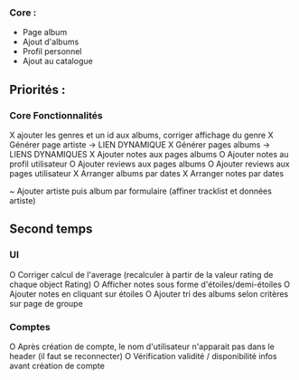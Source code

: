 ### Core :
- Page album
- Ajout d'albums
- Profil personnel
- Ajout au catalogue

## Priorités :

### Core Fonctionnalités
X ajouter les genres et un id aux albums, corriger affichage du genre
X Générer page artiste -> LIEN DYNAMIQUE
X Générer pages albums -> LIENS DYNAMIQUES
X Ajouter notes aux pages albums
O Ajouter notes au profil utilisateur
O Ajouter reviews aux pages albums
O Ajouter reviews aux pages utilisateur
X Arranger albums par dates
X Arranger notes par dates


~ Ajouter artiste puis album par formulaire (affiner tracklist et données artiste)


## Second temps
### UI
O Corriger calcul de l'average (recalculer à partir de la valeur rating de chaque object Rating)
O Afficher notes sous forme d'étoiles/demi-étoiles
O Ajouter notes en cliquant sur étoiles
O Ajouter tri des albums selon critères sur page de groupe


### Comptes
O Après création de compte, le nom d'utilisateur n'apparait pas dans le header (il faut se reconnecter)
O Vérification validité / disponibilité infos avant création de compte